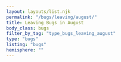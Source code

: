 ```yaml
---
layout: layouts/list.njk
permalink: "/bugs/leaving/august/"
title: Leaving Bugs in August
body_class: bugs
filter_by_tag: "type_bugs_leaving_august"
type: "bugs"
listing: "bugs"
hemisphere: ""
---
```

